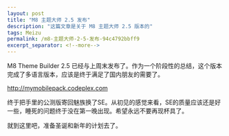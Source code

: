 ```yaml
---
layout: post
title: "M8 主题大师 2.5 发布"
description: "这篇文章是关于 M8 主题大师 2.5 版本的"
tags: Meizu
permalink: /m8-主题大师-2-5-发布-94c4792bbff9
excerpt_separator: <!--more-->
---
```

M8 Theme Builder 2.5 已经与上周末发布了。作为一个阶段性的总结，这个版本完成了多语言版本，应该是终于满足了国内朋友的需要了。

http://mymobilepack.codeplex.com

终于把手里的公测版寄回魅族换了SE。从初见的感觉来看，SE的质量应该还是好一些，睡死的问题终于没在第一晚出现。希望永远不要再现杯具了。

就到这里吧，准备圣诞和新年的计划去了。
<!--more-->